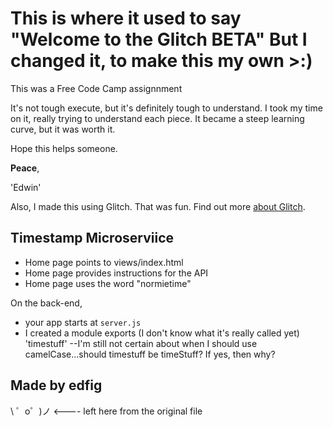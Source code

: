 This is where it used to say "Welcome to the Glitch BETA"
But I changed it, to make this my own >:)
=========================

This was a Free Code Camp assignnment

It's not tough execute, but it's definitely tough to understand. I took my time on it, really trying to understand each piece. It became a steep learning curve, but it was worth it.

Hope this helps someone.

**Peace**,

'Edwin'

Also, I made this using Glitch. That was fun. Find out more [about Glitch](https://glitch.com/about).


Timestamp Microserviice
------------

- Home page points to views/index.html
- Home page provides instructions for the API
- Home page uses the word "normietime"

On the back-end,
- your app starts at `server.js`
- I created a module exports (I don't know what it's really called yet) 'timestuff' 
--I'm still not certain about when I should use camelCase...should timestuff be timeStuff? If yes, then why?


Made by edfig
-------------------

\ ゜o゜)ノ <---- left here from the original file
